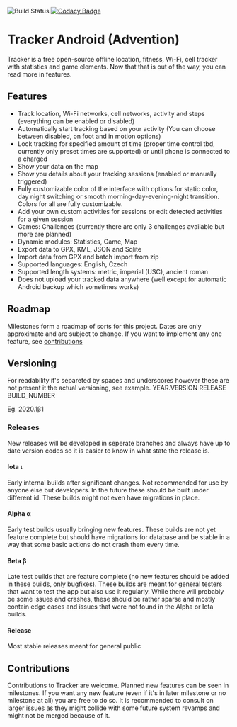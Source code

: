 ![Build Status](https://github.com/adsamcik/Tracker-Android/workflows/Android%20CI/badge.svg)
[![Codacy Badge](https://api.codacy.com/project/badge/Grade/43cf544eff334ca0a3a15c7791a64e27)](https://www.codacy.com/app/adsamcik/Tracker-Android?utm_source=github.com&amp;utm_medium=referral&amp;utm_content=adsamcik/Tracker-Android&amp;utm_campaign=Badge_Grade)

# Tracker Android (Advention)

Tracker is a free open-source offline location, fitness, Wi-Fi, cell tracker with statistics and game elements. Now that that is out of the way, you can read more in features.

## Features

- Track location, Wi-Fi networks, cell networks, activity and steps (everything can be enabled or disabled)
- Automatically start tracking based on your activity (You can choose between disabled, on foot and in motion options)
- Lock tracking for specified amount of time (proper time control tbd, currently only preset times are supported) or until phone is connected to a charged
- Show your data on the map
- Show you details about your tracking sessions (enabled or manually triggered)
- Fully customizable color of the interface with options for static color, day night switching or smooth morning-day-evening-night transition. Colors for all are fully customizable.
- Add your own custom activities for sessions or edit detected activities for a given session
- Games: Challenges (currently there are only 3 challenges available but more are planned)
- Dynamic modules: Statistics, Game, Map
- Export data to GPX, KML, JSON and Sqlite
- Import data from GPX and batch import from zip
- Supported languages: English, Czech
- Supported length systems: metric, imperial (USC), ancient roman
- Does not upload your tracked data anywhere (well except for automatic Android backup which sometimes works)

## Roadmap

Milestones form a roadmap of sorts for this project. Dates are only approximate and are subject to change. If you want to implement any one feature, see [contributions](#contributions)

## Versioning

For readability it's separeted by spaces and underscores however these are not present it the actual versioning, see example.
YEAR.VERSION RELEASE BUILD_NUMBER

Eg. 2020.1β1

### Releases

New releases will be developed in seperate branches and always have up to date version codes so it is easier to know in what state the release is.

#### Iota ι

Early internal builds after significant changes. Not recommended for use by anyone else but developers. In the future these should be built under different id. These builds might not even have migrations in place.

#### Alpha α

Early test builds usually bringing new features. These builds are not yet feature complete but should have migrations for database and be stable in a way that some basic actions do not crash them every time.

#### Beta β

Late test builds that are feature complete (no new features should be added in these builds, only bugfixes). These builds are meant for general testers that want to test the app but also use it regularly. While there will probably be some issues and crashes, these should be rather sparse and mostly contain edge cases and issues that were not found in the Alpha or Iota builds.

#### Release

Most stable releases meant for general public

## Contributions

Contributions to Tracker are welcome. Planned new features can be seen in milestones. If you want any new feature (even if it's in later milestone or no milestone at all) you are free to do so. It is recommended to consult on larger issues as they might collide with some future system revamps and might not be merged because of it.
